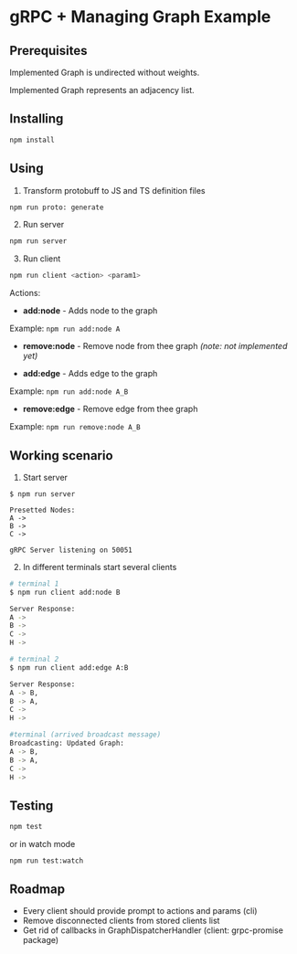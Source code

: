 # gRPC + Managing Graph Example

## Prerequisites

Implemented Graph is undirected without weights.

Implemented Graph represents an adjacency list.

## Installing

```bash
npm install
```

## Using

1. Transform protobuff to JS and TS definition files

```bash
npm run proto: generate
```

2. Run server

```bash
npm run server
```

3. Run client

```bash
npm run client <action> <param1>
```

Actions:

- **add:node** - Adds node to the graph

Example: `npm run add:node A`

- **remove:node** - Remove node from thee graph _(note: not implemented yet)_

- **add:edge** - Adds edge to the graph

Example: `npm run add:node A_B`

- **remove:edge** - Remove edge from thee graph

Example: `npm run remove:node A_B`

## Working scenario

1. Start server

```
$ npm run server

Presetted Nodes:
A ->
B ->
C ->

gRPC Server listening on 50051
```

2. In different terminals start several clients

```bash
# terminal 1
$ npm run client add:node B

Server Response:
A ->
B ->
C ->
H ->

# terminal 2
$ npm run client add:edge A:B

Server Response:
A -> B,
B -> A,
C ->
H ->

#terminal (arrived broadcast message)
Broadcasting: Updated Graph:
A -> B,
B -> A,
C ->
H ->

```

## Testing

```bash
npm test
```

or in watch mode

```
npm run test:watch
```

## Roadmap

- Every client should provide prompt to actions and params (cli)
- Remove disconnected clients from stored clients list
- Get rid of callbacks in GraphDispatcherHandler (client: grpc-promise package)
